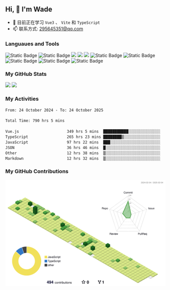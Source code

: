 ## Hi, 👋 I'm Wade

- 🌱 目前正在学习 `Vue3` 、 `Vite` 和 `TypeScript`
- 📫 联系方式: 295645351@qq.com

### Languaues and Tools

<span > 
  <img alt="Static Badge" src="https://img.shields.io/badge/Vue-%2342b883?style=flat-square&logo=Vue&logoColor=%23fff"> 
  <img alt="Static Badge" src="https://img.shields.io/badge/TypeScript-%230072b3?style=flat-square&logo=TypeScript&logoColor=%23fff"> 
  <img src="https://img.shields.io/badge/-JavaScript-F7DF1E?style=flat-square&logo=javascript&logoColor=white" /> 
  <img src="https://img.shields.io/badge/-HTML5-E34F26?style=flat-square&logo=html5&logoColor=white" /> 
  <img src="https://img.shields.io/badge/-CSS3-1572B6?style=flat-square&logo=css3" /> 
  <img alt="Static Badge" src="https://img.shields.io/badge/Webpack-%230072b3?style=flat-square&logo=webpack&logoColor=%23fff"> 
  <img alt="Static Badge" src="https://img.shields.io/badge/Vite-%239a60fe?style=flat-square&logo=vite&logoColor=%23fff"> 
  <img alt="Static Badge" src="https://img.shields.io/badge/Sass-%23c66394?style=flat-square&logo=Sass&logoColor=%23fff"> 
  <img alt="Static Badge" src="https://img.shields.io/badge/Visual_Studio_Code-007ACC?style=flat-square&logo=Visual-Studio-Code&logoColor=white"> 
  <img alt="Static Badge" src="https://img.shields.io/badge/Git-F05032?style=flat-square&logo=Git&logoColor=white">  
</span>


### My GitHub Stats

<div align="left">
  <img src="https://github-readme-stats.vercel.app/api?username=Cwd295645351&show_icons=true" /> 
  <img src="https://github-readme-stats.vercel.app/api/top-langs/?username=Cwd295645351&layout=compact&langs_count=6&text_color=000&icon_color=fff&theme=graywhite" />
</div>

### My Activities

<!--START_SECTION:waka-->

```txt
From: 24 October 2024 - To: 24 October 2025

Total Time: 790 hrs 5 mins

Vue.js                     349 hrs 5 mins  ███████████░░░░░░░░░░░░░░   44.18 %
TypeScript                 265 hrs 23 mins ████████▒░░░░░░░░░░░░░░░░   33.59 %
JavaScript                 97 hrs 22 mins  ███░░░░░░░░░░░░░░░░░░░░░░   12.33 %
JSON                       36 hrs 46 mins  █░░░░░░░░░░░░░░░░░░░░░░░░   04.65 %
Other                      12 hrs 38 mins  ▒░░░░░░░░░░░░░░░░░░░░░░░░   01.60 %
Markdown                   12 hrs 32 mins  ▒░░░░░░░░░░░░░░░░░░░░░░░░   01.59 %
```

<!--END_SECTION:waka-->

### My GitHub Contributions

![](./profile-3d-contrib/profile-green-animate.svg)
